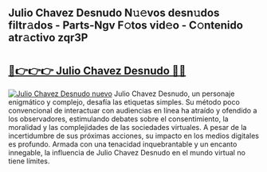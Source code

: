 ## Julio Chavez Desnudo N𝚞𝚎vos desn𝚞dos filtr𝚊dos - Parts-Ngv F𝚘tos vid𝚎o - C𝚘ntenido atr𝚊ctivo zqr3P

# <h2><a href="http://mb4ckg8.tromn.icu/?c=Julio+Chavez+Desnudo">🔗👉👉👉 Julio Chavez Desnudo 🔗🔗</a></h2>

[![Julio Chavez Desnudo nuevo](https://i.imgur.com/pEAQMta.gif)](http://mb4ckg8.tromn.icu/?c=Julio+Chavez+Desnudo)
Julio Chavez Desnudo, un personaje enigmático y complejo, desafía las etiquetas simples. Su método poco convencional de interactuar con audiencias en línea ha atraído y ofendido a los observadores, estimulando debates sobre el consentimiento, la moralidad y las complejidades de las sociedades virtuales. A pesar de la incertidumbre de sus próximas acciones, su impacto en los medios digitales es profundo. Armada con una tenacidad inquebrantable y un encanto innegable, la influencia de Julio Chavez Desnudo en el mundo virtual no tiene límites.
